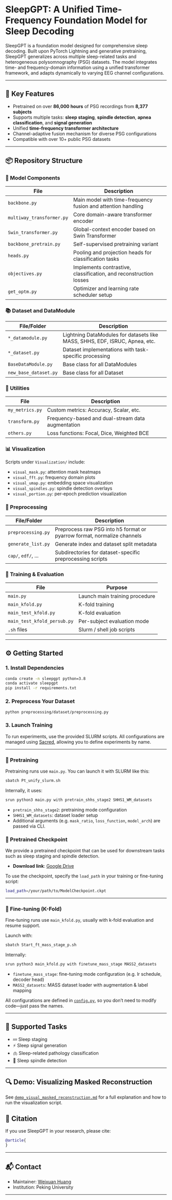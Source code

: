
# SleepGPT: A Unified Time-Frequency Foundation Model for Sleep Decoding

SleepGPT is a foundation model designed for comprehensive sleep decoding. Built upon PyTorch Lightning and generative pretraining, SleepGPT generalizes across multiple sleep-related tasks and heterogeneous polysomnography (PSG) datasets. The model integrates time- and frequency-domain information using a unified transformer framework, and adapts dynamically to varying EEG channel configurations.

---

## 🚀 Key Features

- Pretrained on over **86,000 hours** of PSG recordings from **8,377 subjects**
- Supports multiple tasks: **sleep staging**, **spindle detection**, **apnea classification**, and **signal generation**
- Unified **time-frequency transformer architecture**
- Channel-adaptive fusion mechanism for diverse PSG configurations
- Compatible with over 10+ public PSG datasets

---

## 📦 Repository Structure

### 🧠 Model Components
| File                        | Description                                                       |
|-----------------------------|-------------------------------------------------------------------|
| `backbone.py`              | Main model with time-frequency fusion and attention handling      |
| `multiway_transformer.py`  | Core domain-aware transformer encoder                             |
| `Swin_transformer.py`      | Global-context encoder based on Swin Transformer                  |
| `backbone_pretrain.py`     | Self-supervised pretraining variant                               |
| `heads.py`                 | Pooling and projection heads for classification tasks             |
| `objectives.py`            | Implements contrastive, classification, and reconstruction losses |
| `get_optm.py`              | Optimizer and learning rate scheduler setup                       |

### 📚 Dataset and DataModule
| File/Folder           | Description                                                                 |
|-----------------------|-----------------------------------------------------------------------------|
| `*_datamodule.py`     | Lightning DataModules for datasets like MASS, SHHS, EDF, ISRUC, Apnea, etc. |
| `*_dataset.py`        | Dataset implementations with task-specific processing                       |
| `BaseDataModule.py`   | Base class for all DataModules                                              |
| `new_base_dataset.py` | Base class for all Dataset                                                  |

### 🧰 Utilities
| File              | Description |
|-------------------|-------------|
| `my_metrics.py`   | Custom metrics: Accuracy, Scalar, etc. |
| `transform.py`    | Frequency-based and dual-stream data augmentation |
| `others.py`       | Loss functions: Focal, Dice, Weighted BCE |

### 📊 Visualization
Scripts under `Visualization/` include:
- `visual_mask.py`: attention mask heatmaps
- `visual_fft.py`: frequency domain plots
- `visual_umap.py`: embedding space visualization
- `visual_spindles.py`: spindle detection overlays
- `visual_portion.py`: per-epoch prediction visualization

### 🧹 Preprocessing
| File/Folder            | Description                                                             |
|------------------------|-------------------------------------------------------------------------|
| `preprocessing.py`     | Preprocess raw PSG into h5 format or pyarrow format, normalize channels |
| `generate_list.py`     | Generate index and dataset split metadata                               |
| `cap/`, `edf/`, ...    | Subdirectories for dataset-specific preprocessing scripts               |

### 🧪 Training & Evaluation
| File                         | Purpose |
|------------------------------|---------|
| `main.py`                    | Launch main training procedure |
| `main_kfold.py`              | K-fold training |
| `main_test_kfold.py`         | K-fold evaluation |
| `main_test_kfold_persub.py` | Per-subject evaluation mode |
| `.sh` files                  | Slurm / shell job scripts |

---

## ⚙️ Getting Started

### 1. Install Dependencies

```bash
conda create -n sleepgpt python=3.8
conda activate sleepgpt
pip install -r requirements.txt
```

### 2. Preprocess Your Dataset

```bash
python preprocessing/dataset/preprocessing.py
```

### 3. Launch Training


To run experiments, use the provided SLURM scripts. All configurations are managed using [Sacred](https://sacred.readthedocs.io/), allowing you to define experiments by name.

---

### 🔧 Pretraining

Pretraining runs use `main.py`. You can launch it with SLURM like this:

```bash
sbatch Pt_unify_slurm.sh
```

Internally, it uses:

```bash
srun python3 main.py with pretrain_shhs_stage2 SHHS1_WM_datasets
```

- `pretrain_shhs_stage2`: pretraining mode configuration
- `SHHS1_WM_datasets`: dataset loader setup
- Additional arguments (e.g. `mask_ratio`, `loss_function`, `model_arch`) are passed via CLI.

### 💾 Pretrained Checkpoint

We provide a pretrained checkpoint that can be used for downstream tasks such as sleep staging and spindle detection.

- **Download link**: [Google Drive](https://drive.google.com/file/d/1aSU60xUDtXhOAaCrkx6lrIxHSO1dVMQc/view?usp=drive_link)

To use the checkpoint, specify the `load_path` in your training or fine-tuning script:

```bash
load_path=/your/path/to/ModelCheckpoint.ckpt
```

---

### 🧪 Fine-tuning (K-Fold)

Fine-tuning runs use `main_kfold.py`, usually with k-fold evaluation and resume support.

Launch with:

```bash
sbatch Start_ft_mass_stage_p.sh
```

Internally:

```bash
srun python3 main_kfold.py with finetune_mass_stage MASS2_datasets
```

- `finetune_mass_stage`: fine-tuning mode configuration (e.g. lr schedule, decoder head)
- `MASS2_datasets`: MASS dataset loader with augmentation & label mapping

All configurations are defined in [`config.py`](./config.py), so you don’t need to modify code—just pass the names.

---
## 📂 Supported Tasks

- 💤 Sleep staging
- ⚡ Sleep signal generation
- 🫁 Sleep-related pathology classification
- 🌙 Sleep spindle detection
---

## 🔍 Demo: Visualizing Masked Reconstruction

See [`demo_visual_masked_reconstruction.md`](docs/demo_visual_masked_reconstruction.md) for a full explanation and how to run the visualization script.


## 📝 Citation

If you use SleepGPT in your research, please cite:

```bibtex
@article{
}
```

---

## 📬 Contact

- Maintainer: [Weixuan Huang](mailto:weixuan.huang@pku.edu.cn)
- Institution: Peking University

---


